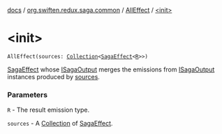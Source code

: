 [docs](../../index.md) / [org.swiften.redux.saga.common](../index.md) / [AllEffect](index.md) / [&lt;init&gt;](./-init-.md)

# &lt;init&gt;

`AllEffect(sources: `[`Collection`](https://kotlinlang.org/api/latest/jvm/stdlib/kotlin.collections/-collection/index.html)`<`[`SagaEffect`](../-saga-effect/index.md)`<`[`R`](index.md#R)`>>)`

[SagaEffect](../-saga-effect/index.md) whose [ISagaOutput](../-i-saga-output/index.md) merges the emissions from [ISagaOutput](../-i-saga-output/index.md) instances produced
by [sources](sources.md).

### Parameters

`R` - The result emission type.

`sources` - A [Collection](https://kotlinlang.org/api/latest/jvm/stdlib/kotlin.collections/-collection/index.html) of [SagaEffect](../-saga-effect/index.md).